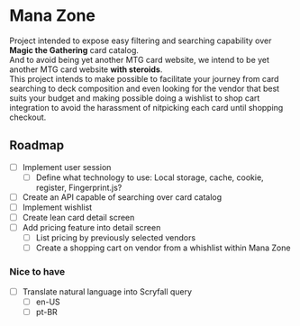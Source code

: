 # Mana Zone
Project intended to expose easy filtering and searching capability over **Magic the Gathering** card catalog.  
And to avoid being yet another MTG card website, we intend to be yet another MTG card website **with steroids**.  
This project intends to make possible to facilitate your journey from card searching to deck composition and even 
looking for the vendor that best suits your budget and making possible doing a wishlist to shop cart integration to 
avoid the harassment of nitpicking each card until shopping checkout.  

## Roadmap
- [ ] Implement user session
  - [ ] Define what technology to use: Local storage, cache, cookie, register, Fingerprint.js?
- [ ] Create an API capable of searching over card catalog
- [ ] Implement wishlist
- [ ] Create lean card detail screen
- [ ] Add pricing feature into detail screen
  - [ ] List pricing by previously selected vendors
  - [ ] Create a shopping cart on vendor from a whishlist within Mana Zone

### Nice to have
- [ ] Translate natural language into Scryfall query
  - [ ] en-US
  - [ ] pt-BR
